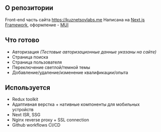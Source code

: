 ## О репозитории

Front-end часть сайта https://kuznetsovlabs.me
Написана на [Next.js Framework](https://nextjs.org), оформление - [MUI](https://mui.com/)

## Что готово

-   Авторизация
    _(Тестовые авторизационные данные указаны на сайте)_
-   Страница поиска
-   Страница пользователя
-   Переключение светлой/темной темы
-   Добавление/удаление/изменение квалификации/опыта

## Используется

-   Redux toolkit
-   Адаптивная верстка + нативные компоненты для мобильных устройств
-   Next ISR, SSG
-   Nginx reverse proxy + SSL connection
-   Github workflows CI/CD
